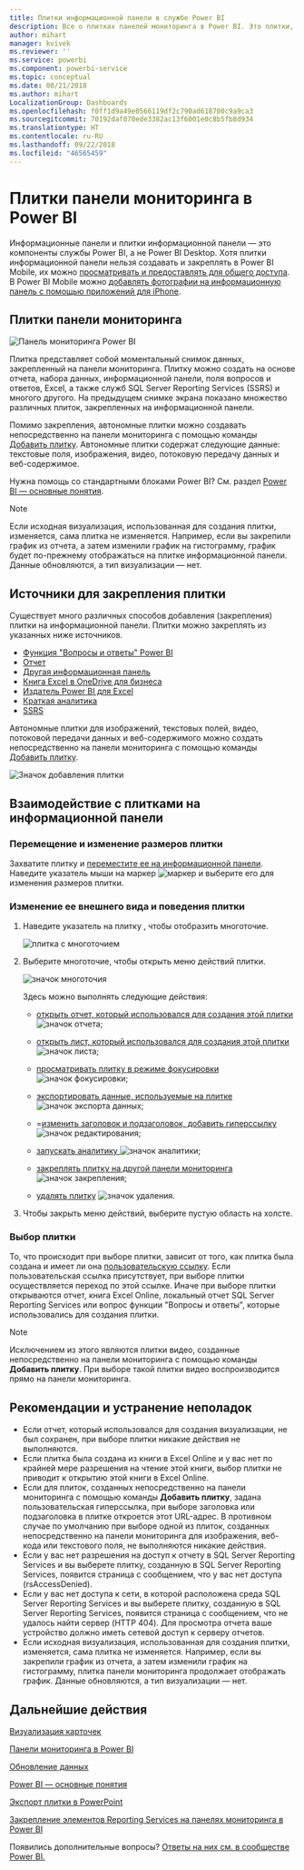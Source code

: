 ```yaml
---
title: Плитки информационной панели в службе Power BI
description: Все о плитках панелей мониторинга в Power BI. Это плитки, созданные в SQL Server Reporting Services (SSRS).
author: mihart
manager: kvivek
ms.reviewer: ''
ms.service: powerbi
ms.component: powerbi-service
ms.topic: conceptual
ms.date: 08/21/2018
ms.author: mihart
LocalizationGroup: Dashboards
ms.openlocfilehash: f0ff1d9a49e0566119df2c790ad618700c9a9ca3
ms.sourcegitcommit: 70192daf070ede3382ac13f6001e0c8b5fb8d934
ms.translationtype: HT
ms.contentlocale: ru-RU
ms.lasthandoff: 09/22/2018
ms.locfileid: "46565459"
---
```

# <a name="dashboard-tiles-in-power-bi"></a>Плитки панели мониторинга в Power BI
Информационные панели и плитки информационной панели — это компоненты службы Power BI, а не Power BI Desktop. Хотя плитки информационной панели нельзя создавать и закреплять в Power BI Mobile, их можно [просматривать и предоставлять для общего доступа](mobile/mobile-tiles-in-the-mobile-apps.md). В Power BI Mobile можно [добавлять фотографии на информационную панель с помощью приложений для iPhone](mobile/mobile-iphone-app-get-started.md).

## <a name="dashboard-tiles"></a>Плитки панели мониторинга
![Панель мониторинга Power BI](./media/end-user-tiles/power-bi-dashboard.png)

Плитка представляет собой моментальный снимок данных, закрепленный на панели мониторинга. Плитку можно создать на основе отчета, набора данных, информационной панели, поля вопросов и ответов, Excel, а также служб SQL Server Reporting Services (SSRS) и многого другого.  На предыдущем снимке экрана показано множество различных плиток, закрепленных на информационной панели.

Помимо закрепления, автономные плитки можно создавать непосредственно на панели мониторинга с помощью команды [Добавить плитку](../service-dashboard-add-widget.md). Автономные плитки содержат следующие данные: текстовые поля, изображения, видео, потоковую передачу данных и веб-содержимое.

Нужна помощь со стандартными блоками Power BI?  См. раздел [Power BI — основные понятия](end-user-basic-concepts.md).

> [!NOTE]
> Если исходная визуализация, использованная для создания плитки, изменяется, сама плитка не изменяется.  Например, если вы закрепили график из отчета, а затем изменили график на гистограмму, график будет по-прежнему отображаться на плитке информационной панели. Данные обновляются, а тип визуализации — нет.
> 
> 

## <a name="pin-a-tile-from"></a>Источники для закрепления плитки
Существует много различных способов добавления (закрепления) плитки на информационной панели. Плитки можно закреплять из указанных ниже источников.

* [Функция "Вопросы и ответы" Power BI](../service-dashboard-pin-tile-from-q-and-a.md)
* [Отчет](../service-dashboard-pin-tile-from-report.md)
* [Другая информационная панель](../service-pin-tile-to-another-dashboard.md)
* [Книга Excel в OneDrive для бизнеса](../service-dashboard-pin-tile-from-excel.md)
* [Издатель Power BI для Excel](../publisher-for-excel.md)
* [Краткая аналитика](end-user-insights.md)
* [SSRS](https://msdn.microsoft.com/library/mt604784.aspx)

Автономные плитки для изображений, текстовых полей, видео, потоковой передачи данных и веб-содержимого можно создать непосредственно на панели мониторинга с помощью команды [Добавить плитку](../service-dashboard-add-widget.md).

  ![Значок добавления плитки](./media/end-user-tiles/add_widgetnew.png)

## <a name="interacting-with-tiles-on-a-dashboard"></a>Взаимодействие с плитками на информационной панели
### <a name="move-and-resize-a-tile"></a>Перемещение и изменение размеров плитки
Захватите плитку и [переместите ее на информационной панели](../service-dashboard-edit-tile.md). Наведите указатель мыши на маркер ![маркер](./media/end-user-tiles/resize-handle.jpg) и выберите его для изменения размеров плитки.

### <a name="hover-over-a-tile-to-change-the-appearance-and-behavior"></a>Изменение ее внешнего вида и поведения плитки
1. Наведите указатель на плитку , чтобы отобразить многоточие.
   
    ![плитка с многоточием](./media/end-user-tiles/ellipses_new.png)
2. Выберите многоточие, чтобы открыть меню действий плитки.
   
    ![значок многоточия](./media/end-user-tiles/power-bi-tile-menu.png)
   
    Здесь можно выполнять следующие действия:
   
   * [открыть отчет, который использовался для создания этой плитки ](end-user-reports.md) ![значок отчета](./media/end-user-tiles/chart-icon.jpg);  
   
   * [открыть лист, который использовался для создания этой плитки ](end-user-reports.md) ![значок листа](./media/end-user-tiles/power-bi-open-worksheet.png);  
     
    * [просматривать плитку в режиме фокусировки ](end-user-focus.md) ![значок фокусировки](./media/end-user-tiles/fullscreen-icon.jpg);  
     * [экспортировать данные, используемые на плитке](end-user-export-data.md) ![значок экспорта данных](./media/end-user-tiles/export-icon.png);
     * =[изменить заголовок и подзаголовок, добавить гиперссылку](../service-dashboard-edit-tile.md) ![значок редактирования](./media/end-user-tiles/pencil-icon.jpg);
     * [запускать аналитику ](end-user-insights.md) ![значок аналитики](./media/end-user-tiles/power-bi-insights.png);
     * [закреплять плитку на другой панели мониторинга ](../service-pin-tile-to-another-dashboard.md)
       ![значок закрепления](./media/end-user-tiles/pin-icon.jpg);
     * [удалять плитку](../service-dashboard-edit-tile.md)
     ![значок удаления](./media/end-user-tiles/trash-icon.png).
3. Чтобы закрыть меню действий, выберите пустую область на холсте.

### <a name="select-click-a-tile"></a>Выбор плитки
То, что происходит при выборе плитки, зависит от того, как плитка была создана и имеет ли она [пользовательскую ссылку](../service-dashboard-edit-tile.md). Если пользовательская ссылка присутствует, при выборе плитки осуществляется переход по этой ссылке. Иначе при выборе плитки открываются отчет, книга Excel Online, локальный отчет SQL Server Reporting Services или вопрос функции "Вопросы и ответы", которые использовались для создания плитки.

> [!NOTE]
> Исключением из этого являются плитки видео, созданные непосредственно на панели мониторинга с помощью команды **Добавить плитку**. При выборе такой плитки видео воспроизводится прямо на панели мониторинга.   
> 
> 

## <a name="considerations-and-troubleshooting"></a>Рекомендации и устранение неполадок
* Если отчет, который использовался для создания визуализации, не был сохранен, при выборе плитки никакие действия не выполняются.
* Если плитка была создана из книги в Excel Online и у вас нет по крайней мере разрешения на чтение этой книги, выбор плитки не приводит к открытию этой книги в Excel Online.
* Если для плиток, созданных непосредственно на панели мониторинга с помощью команды **Добавить плитку**, задана пользовательская гиперссылка, при выборе заголовка или подзаголовка в плитке откроется этот URL-адрес.  В противном случае по умолчанию при выборе одной из плиток, созданных непосредственно на панели мониторинга для изображения, веб-кода или текстового поля, не выполняются никакие действия.
* Если у вас нет разрешения на доступ к отчету в SQL Server Reporting Services и вы выберете плитку, созданную в SQL Server Reporting Services, появится страница с сообщением, что у вас нет доступа (rsAccessDenied).
* Если у вас нет доступа к сети, в которой расположена среда SQL Server Reporting Services и вы выберете плитку, созданную в SQL Server Reporting Services, появится страница с сообщением, что не удалось найти сервер (HTTP 404). Для просмотра отчета ваше устройство должно иметь сетевой доступ к серверу отчетов.
* Если исходная визуализация, использованная для создания плитки, изменяется, сама плитка не изменяется.  Например, если вы закрепили график из отчета, а затем изменили график на гистограмму, плитка панели мониторинга продолжает отображать график. Данные обновляются, а тип визуализации — нет.

## <a name="next-steps"></a>Дальнейшие действия
[Визуализация карточек](../visuals/power-bi-visualization-card.md)

[Панели мониторинга в Power BI](end-user-dashboards.md)  

[Обновление данных](../refresh-data.md)

[Power BI — основные понятия](end-user-basic-concepts.md)

[Экспорт плитки в PowerPoint](http://blogs.msdn.com/b/powerbidev/archive/2015/09/28/integrating-power-bi-tiles-into-office-documents.aspx)

[Закрепление элементов Reporting Services на панелях мониторинга в Power BI](https://msdn.microsoft.com/library/mt604784.aspx)

Появились дополнительные вопросы? [Ответы на них см. в сообществе Power BI.](http://community.powerbi.com/)

